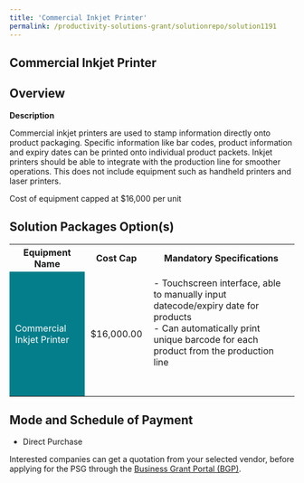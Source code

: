 ```yaml
---
title: 'Commercial Inkjet Printer'
permalink: /productivity-solutions-grant/solutionrepo/solution1191
---
```


## Commercial Inkjet Printer

## Overview

**Description**

Commercial inkjet printers are used to stamp information directly onto product packaging. Specific information like bar codes, product information and expiry dates can be printed onto individual product packets. Inkjet printers should be able to integrate with the production line for smoother operations. This does not include equipment such as handheld printers and laser printers. 

Cost of equipment capped at $16,000 per unit

## Solution Packages Option(s)

<table>
<tr>
<th><b>Equipment Name</b></th>
<th><b>Cost Cap</b></th>
<th><b>Mandatory Specifications</b></th>
</tr>
<tr>
<td style='padding: 10px; background-color: #037E8A; color: #FFFFFF;'>Commercial Inkjet Printer</td>
<td style='padding: 10px;'>$16,000.00</td>
<td style='padding: 10px;'>- Touchscreen interface, able to manually input datecode/expiry date for products<br>- Can automatically print unique barcode for each product from the production line<br><br><br></td>
</tr>
</table>

## Mode and Schedule of Payment

 - Direct Purchase

Interested companies can get a quotation from your selected vendor, before applying for the PSG through the <a href='https://www.businessgrants.gov.sg/' target='_blank' rel='noopener'>Business Grant Portal (BGP)</a>.

<script src="/jquery/resize-tables.js"></script>
